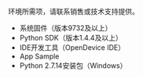 环境所需项，请联系销售或技术支持提供。

* 系统固件（版本9732及以上）
* Python SDK（版本1.4.4及以上）
* IDE开发工具（OpenDevice IDE）
* App Sample
* Python 2.7.14安装包（Windows）



